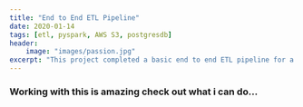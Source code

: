 ```yaml
---
title: "End to End ETL Pipeline"
date: 2020-01-14
tags: [etl, pyspark, AWS S3, postgresdb]
header:
    image: "images/passion.jpg"
excerpt: "This project completed a basic end to end ETL pipeline for a basic data processing task tools using **pyspark** and **postgresql**", [view on github](https://github.com/cliffordEmmanuel/BlossomAcademy_DataEngineering/tree/master/project3)
---
```


### Working with this is amazing check out what i can do...
